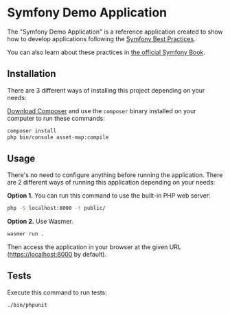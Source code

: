 Symfony Demo Application
========================

The "Symfony Demo Application" is a reference application created to show how
to develop applications following the [Symfony Best Practices][1].

You can also learn about these practices in [the official Symfony Book][5].

Installation
------------

There are 3 different ways of installing this project depending on your needs:

[Download Composer][6] and use the `composer` binary installed
on your computer to run these commands:

```bash
composer install
php bin/console asset-map:compile
```

Usage
-----

There's no need to configure anything before running the application. There are
2 different ways of running this application depending on your needs:

**Option 1.** You can run this command to use the built-in PHP web server:

```bash
php -S localhost:8000 -t public/
```

**Option 2.** Use Wasmer.

```bash
wasmer run .
```

Then access the application in your browser at the given URL (<https://localhost:8000> by default).


Tests
-----

Execute this command to run tests:

```bash
./bin/phpunit
```

[1]: https://symfony.com/doc/current/best_practices.html
[2]: https://symfony.com/doc/current/setup.html#technical-requirements
[3]: https://symfony.com/doc/current/setup/web_server_configuration.html
[4]: https://symfony.com/download
[5]: https://symfony.com/book
[6]: https://getcomposer.org/
